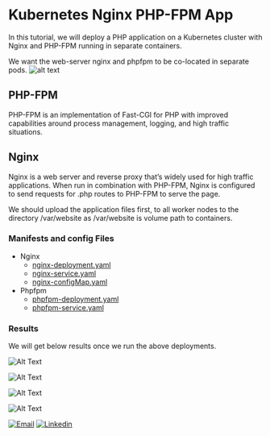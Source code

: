 # Kubernetes Nginx PHP-FPM App

In this tutorial, we will deploy a PHP application on a Kubernetes cluster with Nginx and PHP-FPM running in separate containers.

We want the web-server nginx and phpfpm to be co-located in separate pods.
![alt text](https://i.ibb.co/R4P9YB0/kubernetes-nginx-phpfpm1-drawio.png)

## PHP-FPM

PHP-FPM is an implementation of Fast-CGI for PHP with improved capabilities around process management, logging, and high traffic situations.

## Nginx

Nginx is a web server and reverse proxy that’s widely used for high traffic applications. When run in combination with PHP-FPM, Nginx is configured to send requests for .php routes to PHP-FPM to serve the page.

We should upload the application files first, to all worker nodes to the directory /var/website as /var/website is volume path to containers.

### Manifests and config Files

- Nginx
  - [nginx-deployment.yaml](https://github.com/triplom/kubernetes-nginx-phpfpm-app/blob/master/nginx-deployment.yml)
  - [nginx-service.yaml](https://github.com/triplom/kubernetes-nginx-phpfpm-app/blob/master/nginx-service.yml)
  - [nginx-configMap.yaml](https://github.com/triplom/kubernetes-nginx-phpfpm-app/blob/master/nginx-configMap.yml)
- Phpfpm
  - [phpfpm-deployment.yaml](https://github.com/triplom/kubernetes-nginx-phpfpm-app/blob/master/phpfpm-deployment.yml)
  - [phpfpm-service.yaml](https://github.com/triplom/kubernetes-nginx-phpfpm-app/blob/master/phpfpm-service.yml)

### Results

We will get below results once we run the above deployments.

![Alt Text](https://i.ibb.co/ncCK0SK/pic1.png)

![Alt Text](https://i.ibb.co/54CyQ13/pic2.png)

![Alt Text](https://i.ibb.co/8DmX6yQ/pic3.png)

![Alt Text](https://i.ibb.co/L6Gtcy6/pic4.png)

[![Email](https://img.shields.io/badge/-triplom@gmail.com-D14836?style=flat&logo=Gmail&logoColor=white)](mailto:triplom@gmail.com)
[![Linkedin](https://img.shields.io/badge/-Linkedin-blue)](https://www.linkedin.com/in/triplom)
